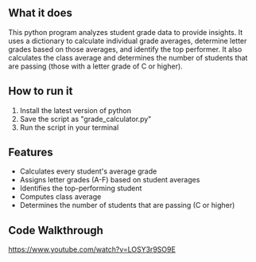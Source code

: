 ## What it does
This python program analyzes student grade data to provide insights. It uses a dictionary to calculate individual grade averages, determine letter grades based on those averages, and identify the top performer. It also calculates the class average and determines the number of students that are passing (those with a letter grade of C or higher).
## How to run it
1. Install the latest version of python
2. Save the script as "grade_calculator.py"
3. Run the script in your terminal
## Features
- Calculates every student's average grade
- Assigns letter grades (A-F) based on student averages
- Identifies the top-performing student
- Computes class average
- Determines the number of students that are passing (C or higher)
## Code Walkthrough
https://www.youtube.com/watch?v=LOSY3r9SO9E  
